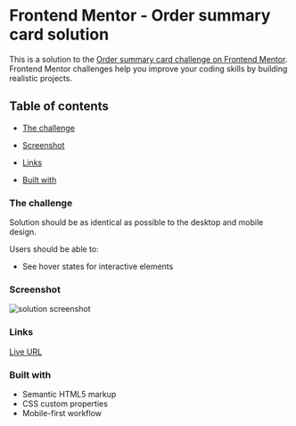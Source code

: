 # Frontend Mentor - Order summary card solution

This is a solution to the [Order summary card challenge on Frontend Mentor](https://www.frontendmentor.io/challenges/order-summary-component-QlPmajDUj). Frontend Mentor challenges help you improve your coding skills by building realistic projects.

## Table of contents

- [The challenge](#the-challenge)
- [Screenshot](#screenshot)
- [Links](#links)

- [Built with](#built-with)

### The challenge

Solution should be as identical as possible to the desktop and mobile design.

Users should be able to:

- See hover states for interactive elements

### Screenshot

![solution screenshot](./screenshot.png)

### Links

[Live URL](https://silly-twilight-699c0d.netlify.app/)

### Built with

- Semantic HTML5 markup
- CSS custom properties
- Mobile-first workflow
